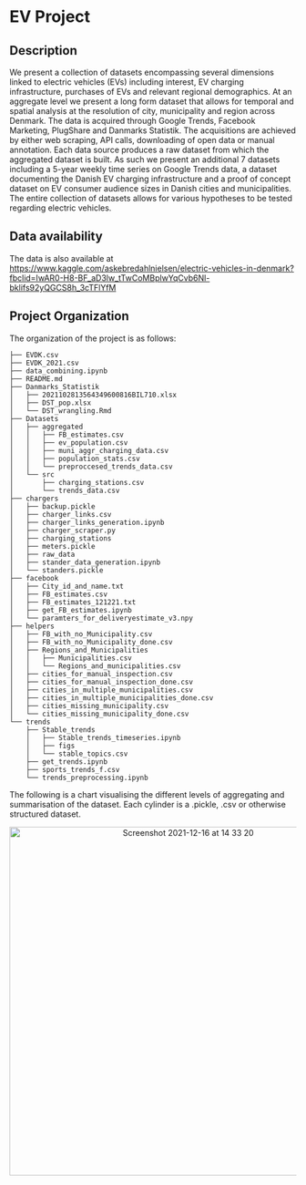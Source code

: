 # EV Project

## Description

We present a collection of datasets encompassing several dimensions linked to electric vehicles (EVs) including interest, EV charging infrastructure, purchases of EVs and relevant regional demographics. At an aggregate level we present a long form dataset that allows for temporal and spatial analysis at the resolution of city, municipality and region across Denmark. The data is acquired through Google Trends, Facebook Marketing, PlugShare and Danmarks Statistik. The acquisitions are achieved by either web scraping, API calls, downloading of open data or manual annotation. Each data source produces a raw dataset from which the aggregated dataset is built. As such we present an additional $7$ datasets including a $5$-year weekly time series on Google Trends data, a dataset documenting the Danish EV charging infrastructure and a proof of concept dataset on EV consumer audience sizes in Danish cities and municipalities. The entire collection of datasets allows for various hypotheses to be tested regarding electric vehicles.

## Data availability
The data is also available at https://www.kaggle.com/askebredahlnielsen/electric-vehicles-in-denmark?fbclid=IwAR0-H8-BF_aD3lw_tTwCoMBplwYqCvb6Nl-bklifs92yQGCS8h_3cTFlYfM

## Project Organization
The organization of the project is as follows:

```
├── EVDK.csv
├── EVDK_2021.csv
├── data_combining.ipynb
├── README.md
├── Danmarks_Statistik
│   ├── 2021102813564349600816BIL710.xlsx
│   ├── DST_pop.xlsx
│   └── DST_wrangling.Rmd
├── Datasets
│   ├── aggregated
│   │   ├── FB_estimates.csv
│   │   ├── ev_population.csv
│   │   ├── muni_aggr_charging_data.csv
│   │   ├── population_stats.csv
│   │   └── preproccesed_trends_data.csv
│   └── src
│       ├── charging_stations.csv
│       └── trends_data.csv
├── chargers
│   ├── backup.pickle
│   ├── charger_links.csv
│   ├── charger_links_generation.ipynb
│   ├── charger_scraper.py
│   ├── charging_stations
│   ├── meters.pickle
│   ├── raw_data
│   ├── stander_data_generation.ipynb
│   └── standers.pickle
├── facebook
│   ├── City_id_and_name.txt
│   ├── FB_estimates.csv
│   ├── FB_estimates_121221.txt
│   ├── get_FB_estimates.ipynb
│   └── paramters_for_deliveryestimate_v3.npy
├── helpers
│   ├── FB_with_no_Municipality.csv
│   ├── FB_with_no_Municipality_done.csv
│   ├── Regions_and_Municipalities
│   │   ├── Municipalities.csv
│   │   └── Regions_and_municipalities.csv
│   ├── cities_for_manual_inspection.csv
│   ├── cities_for_manual_inspection_done.csv
│   ├── cities_in_multiple_municipalities.csv
│   ├── cities_in_multiple_municipalities_done.csv
│   ├── cities_missing_municipality.csv
│   └── cities_missing_municipality_done.csv
└── trends
    ├── Stable_trends
    │   ├── Stable_trends_timeseries.ipynb
    │   ├── figs
    │   └── stable_topics.csv
    ├── get_trends.ipynb
    ├── sports_trends_f.csv
    └── trends_preprocessing.ipynb
```
The following is a chart visualising the different levels of aggregating and summarisation of the dataset. Each cylinder is a .pickle, .csv or otherwise structured dataset.
<p align="center">
  <img width="612"  alt="Screenshot 2021-12-16 at 14 33 20" src="https://user-images.githubusercontent.com/25800085/146381446-023d05ea-f1d8-47e8-b3ad-154ee1df66a2.png">
</p>


